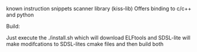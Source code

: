 known instruction snippets scanner library (kiss-lib)
Offers binding to c/c++ and python

Build:

Just execute the ./install.sh which will download ELFtools and SDSL-lite
will make modifcations to SDSL-lites cmake files and then build both
